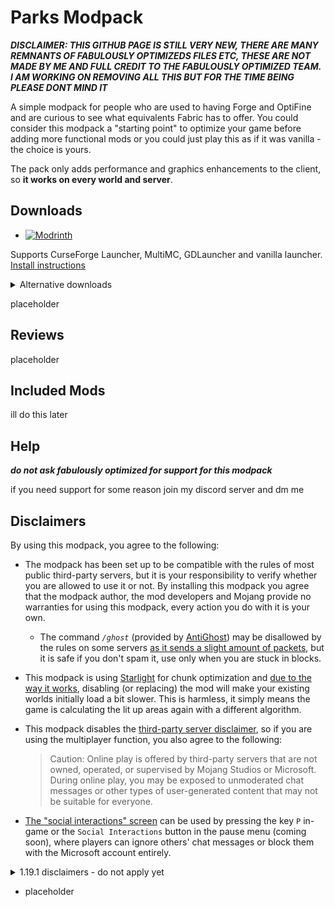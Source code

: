 # Parks Modpack

***DISCLAIMER: THIS GITHUB PAGE IS STILL VERY NEW, THERE ARE MANY REMNANTS OF FABULOUSLY OPTIMIZEDS FILES ETC, THESE ARE NOT MADE BY ME AND FULL CREDIT TO THE FABULOUSLY OPTIMIZED TEAM. I AM WORKING ON REMOVING ALL THIS BUT FOR THE TIME BEING PLEASE DONT MIND IT***

A simple modpack for people who are used to having Forge and OptiFine and are curious to see what equivalents Fabric has to offer. You could consider this modpack a "starting point" to optimize your game before adding more functional mods or you could just play this as if it was vanilla - the choice is yours. 

The pack only adds performance and graphics enhancements to the client, so **it works on every world and server**.

## Downloads

* [![Modrinth](https://img.shields.io/modrinth/dt/parksmodpack?color=4&label=Download%20from%20Modrinth&style=for-the-badge)](https://modrinth.com/modpack/parksmodpack)

Supports CurseForge Launcher, MultiMC, GDLauncher and vanilla launcher. [Install instructions](https://fabulously-optimized.gitbook.io/modpack/readme/install-instructions)

<details>
  <summary>Alternative downloads</summary>

_These downloads do not yet support the modpack or the mods :(_
placeholder

</details>
  


placeholder

## Reviews

placeholder

## Included Mods
ill do this later
## Help

***do not ask fabulously optimized for support for this modpack***

if you need support for some reason join my discord server and dm me

## Disclaimers

By using this modpack, you agree to the following:

* The modpack has been set up to be compatible with the rules of most public third-party servers, but it is your responsibility to verify whether you are allowed to use it or not. By installing this modpack you agree that the modpack author, the mod developers and Mojang provide no warranties for using this modpack, every action you do with it is your own. 
   
    * The command *`/ghost`* (provided by [AntiGhost](https://www.curseforge.com/minecraft/mc-mods/antighost)) may be disallowed by the rules on some servers [as it sends a slight amount of packets](https://www.curseforge.com/minecraft/mc-mods/antighost?comment=103), but it is safe if you don't spam it, use only when you are stuck in blocks.
* This modpack is using [Starlight](https://www.curseforge.com/minecraft/mc-mods/starlight) for chunk optimization and [due to the way it works](https://github.com/PaperMC/Starlight/blob/fabric/TECHNICAL_DETAILS.md#chunk-save-format), disabling (or replacing) the mod will make your existing worlds initially load a bit slower. This is harmless, it simply means the game is calculating the lit up areas again with a different algorithm.
* This modpack disables the [third-party server disclaimer](https://minecraft.fandom.com/wiki/File:Multiplayer_disclaimer.png), so if you are using the multiplayer function, you also agree to the following: 
    > Caution: Online play is offered by third-party servers that are not owned, operated, or supervised by Mojang Studios or Microsoft. During online play, you may be exposed to unmoderated chat messages or other types of user-generated content that may not be suitable for everyone. 

* [The "social interactions" screen](https://minecraft.fandom.com/wiki/Social_Interactions_screen#Usage) can be used by pressing the key `P` in-game or the `Social Interactions` button in the pause menu (coming soon), where players can ignore others' chat messages or block them with the Microsoft account entirely. 

<details>
<summary>1.19.1 disclaimers - do not apply yet</summary>

However, chat reporting is disabled due to player security and privacy concerns ([simple explanation](https://youtu.be/rdoFUhd0EkI)/[timeline of events](https://youtu.be/kEfyaAq90kg)/[technical explanation](https://youtu.be/hYAUEMlugyw?t=43)). 
   * Chat reporting can be re-enabled by [disabling the mod](https://fabulously-optimized.gitbook.io/modpack/readme/disabling-mods) called [No Chat Reports](https://www.curseforge.com/minecraft/mc-mods/no-chat-reports).
   * you should follow the rules of the server you  play in, [Minecraft Community Standards](https://www.minecraft.net/en-us/community-standards) and all local laws. Any misconduct should be reported to the server administration and/or local police where necessary.
   * If you've gotten banned already, [see "How to submit a case review" here to appeal](https://www.minecraft.net/en-us/community-standards#main-content).
   
</details>
   
   
* placeholder
   

